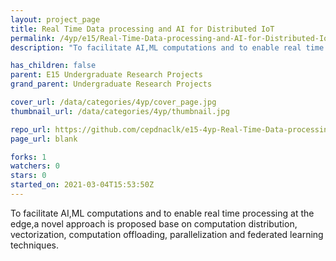 ```yaml
---
layout: project_page
title: Real Time Data processing and AI for Distributed IoT
permalink: /4yp/e15/Real-Time-Data-processing-and-AI-for-Distributed-IoT/
description: "To facilitate AI,ML computations and to enable real time processing at the edge,a novel approach is proposed base on computation distribution, vectorization, computation offloading, parallelization and federated learning techniques."

has_children: false
parent: E15 Undergraduate Research Projects
grand_parent: Undergraduate Research Projects

cover_url: /data/categories/4yp/cover_page.jpg
thumbnail_url: /data/categories/4yp/thumbnail.jpg

repo_url: https://github.com/cepdnaclk/e15-4yp-Real-Time-Data-processing-and-AI-for-Distributed-IoT
page_url: blank

forks: 1
watchers: 0
stars: 0
started_on: 2021-03-04T15:53:50Z
---
```

To facilitate AI,ML computations and to enable real time processing at the edge,a novel approach is proposed base on computation distribution, vectorization, computation offloading, parallelization and federated learning techniques.

